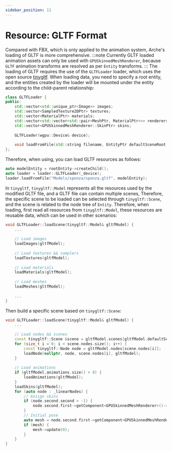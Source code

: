 ```yaml
---
sidebar_position: 11
---
```


# Resource: GLTF Format

Compared with FBX, which is only applied to the animation system, Arche's loading of GLTF is more comprehensive.
:::note 
Currently GLTF loaded animation assets can only be used with `GPUSkinnedMeshRenderer`, because `GLTF` animation
transforms are resolved as per `Entity` transforms.
:::
The loading of GLTF requires the use of the `GLTFLoader` loader, which uses the open
source [tinygltf](https://github.com/syoyo/tinygltf). When loading data, you need to specify a root entity, and the
entities created by the loader will be mounted under the entity according to the child-parent relationship:

````cpp
class GLTFLoader {
public:
    std::vector<std::unique_ptr<Image>> images;
    std::vector<SampledTexture2DPtr> textures;
    std::vector<MaterialPtr> materials;
    std::vector<std::vector<std::pair<MeshPtr, MaterialPtr>>> renderers;
    std::vector<GPUSkinnedMeshRenderer::SkinPtr> skins;
    
    GLTFLoader(wgpu::Device& device);
    
    void loadFromFile(std::string filename, EntityPtr defaultSceneRoot, float scale = 1.0f);
};
````

Therefore, when using, you can load GLTF resources as follows:

````cpp
auto modelEntity = rootEntity->createChild();
auto loader = loader::GLTFLoader(_device);
loader.loadFromFile("Models/sponza/sponza.gltf", modelEntity);
````

In `tinygltf`, `tinygltf::Model` represents all the resources used by the modified GLTF file, and a GLTF file can
contain multiple scenes, Therefore, the specific scene to be loaded can be selected through `tinygltf::Scene`, and the
scene is related to the node tree of `Entity`. Therefore, when loading, first read all resources from `tinygltf::Model`,
these resources are reusable data, which can be used in other scenarios:

```cpp
void GLTFLoader::loadScene(tinygltf::Model& gltfModel) {
    ...
    
    // Load images
    loadImages(gltfModel);
    
    // Load textures && samplers
    loadTextures(gltfModel);
    
    // Load materials
    loadMaterials(gltfModel);
    
    // Load meshes
    loadMeshes(gltfModel);
    
    ...
}
```

Then build a specific scene based on `tinygltf::Scene`:

```cpp
void GLTFLoader::loadScene(tinygltf::Model& gltfModel) {
    ...
    
    // Load nodes && scenes
    const tinygltf::Scene &scene = gltfModel.scenes[gltfModel.defaultScene > -1 ? gltfModel.defaultScene : 0];
    for (size_t i = 0; i < scene.nodes.size(); i++) {
        const tinygltf::Node node = gltfModel.nodes[scene.nodes[i]];
        loadNode(nullptr, node, scene.nodes[i], gltfModel);
    }
    
    // Load animations
    if (gltfModel.animations.size() > 0) {
        loadAnimations(gltfModel);
    }
    loadSkins(gltfModel);
    for (auto node : _linearNodes) {
        // Assign skins
        if (node.second.second > -1) {
            node.second.first->getComponent<GPUSkinnedMeshRenderer>()->setSkin(skins[node.second.second]);
        }
        // Initial pose
        auto mesh = node.second.first->getComponent<GPUSkinnedMeshRenderer>();
        if (mesh) {
            mesh->update(0);
        }
    }
}
```
